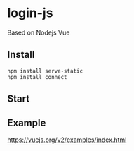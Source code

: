 # login-js
Based on Nodejs Vue

## Install

    npm install serve-static
    npm install connect

## Start



## Example
https://vuejs.org/v2/examples/index.html